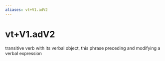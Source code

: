 ```yaml
---
aliases: vt+V1.adV2
---
```

# vt+V1.adV2

transitive verb with its verbal object, this phrase preceding and modifying a verbal expression